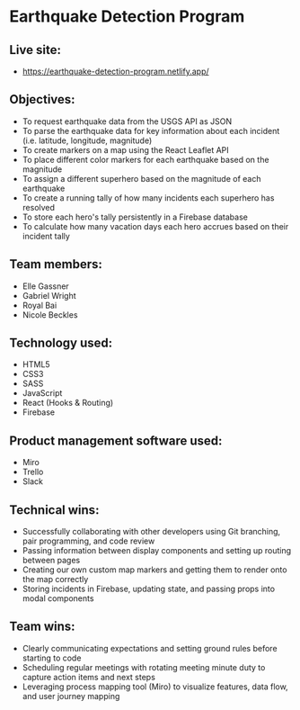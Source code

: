# Earthquake Detection Program

## Live site:
- https://earthquake-detection-program.netlify.app/

## Objectives:
- To request earthquake data from the USGS API as JSON
- To parse the earthquake data for key information about each incident (i.e. latitude, longitude, magnitude)
- To create markers on a map using the React Leaflet API
- To place different color markers for each earthquake based on the magnitude
- To assign a different superhero based on the magnitude of each earthquake
- To create a running tally of how many incidents each superhero has resolved
- To store each hero's tally persistently in a Firebase database
- To calculate how many vacation days each hero accrues based on their incident tally

## Team members:
- Elle Gassner
- Gabriel Wright
- Royal Bai
- Nicole Beckles

## Technology used:
- HTML5
- CSS3
- SASS
- JavaScript
- React (Hooks & Routing)
- Firebase

## Product management software used:
- Miro
- Trello
- Slack

## Technical wins:
- Successfully collaborating with other developers using Git branching, pair programming, and code review
- Passing information between display components and setting up routing between pages
- Creating our own custom map markers and getting them to render onto the map correctly
- Storing incidents in Firebase, updating state, and passing props into modal components

## Team wins:
- Clearly communicating expectations and setting ground rules before starting to code
- Scheduling regular meetings with rotating meeting minute duty to capture action items and next steps
- Leveraging process mapping tool (Miro) to visualize features, data flow, and user journey mapping
